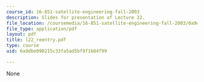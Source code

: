 ```yaml
---
course_id: 16-851-satellite-engineering-fall-2003
description: Slides for presentation of Lecture 22.
file_location: /coursemedia/16-851-satellite-engineering-fall-2003/6a9dbe090215c33fa5ad5bf9f1b84f99_l22_reentry.pdf
file_type: application/pdf
layout: pdf
title: l22_reentry.pdf
type: course
uid: 6a9dbe090215c33fa5ad5bf9f1b84f99

---
```

None